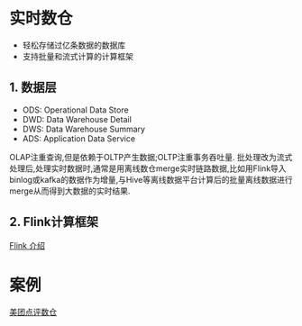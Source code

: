 
# 实时数仓
- 轻松存储过亿条数据的数据库
- 支持批量和流式计算的计算框架
## 1. 数据层
- ODS: Operational Data Store
- DWD: Data Warehouse Detail
- DWS: Data Warehouse Summary
- ADS: Application Data Service

OLAP注重查询,但是依赖于OLTP产生数据;OLTP注重事务吞吐量.
批处理改为流式处理后,处理实时数据时,通常是用离线数仓merge实时链路数据,比如用Flink导入binlog或kafka的数据作为增量,与Hive等离线数据平台计算后的批量离线数据进行merge从而得到大数据的实时结果.
## 2. Flink计算框架 
[Flink 介绍](https://mp.weixin.qq.com/s/3rQURkPEUjdzc8mxVorXOA)
# 案例
[美团点评数仓](https://mp.weixin.qq.com/s/JT6BZzsAM8D8p9F99VmeFw)